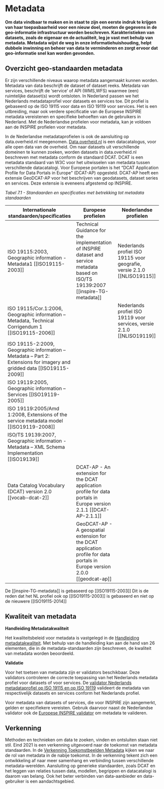 # Metadata

**Om data vindbaar te maken en in staat te zijn een eerste indruk te krijgen van haar toepasbaarheid voor een nieuw doel, moeten de gegevens in de geo-informatie infrastructuur worden beschreven. Karakteristieken van datasets, zoals de eigenaar en de actualiteit, leg je vast met behulp van metadata. Metadata wijst de weg in onze informatiehuishouding, helpt dubbele inwinning en beheer van data te verminderen en zorgt ervoor dat geo-informatie snel kan worden gevonden.**

## Overzicht geo-standaarden metadata

Er zijn verschillende niveaus waarop metadata aangemaakt kunnen worden. Metadata van data beschrijft de dataset of dataset reeks. Metadata van services, beschrijft de ‘service’ of API (WMS,WFS) waarmee (een) ruimtelijke dataset(s) wordt ontsloten. In Nederland passen we het Nederlands metadataprofiel voor datasets en services toe. Dit profiel is gebaseerd op de ISO 19115 voor data en ISO 19119 voor services. Het is een uitbreiding, maar ook verdere specificatie van de Europese INSPIRE metadata vereistenen en specifieke behoeften van de gebruikers in Nederland. Met de Nederlandse profielen voor metadata, kan je voldoen aan de INSPIRE profielen voor metadata. 

In de Nederlandse metadataprofielen is ook de aansluiting op data.overheid.nl meegenomen. [Data.overheid.nl](https://data.overheid.nl/) is een datacatalogus, voor alle open data van de overheid. Om naar datasets uit verschillende domeinen te kunnen zoeken, worden datasets in data.overheid.nl beschreven met metadata conform de standaard DCAT. DCAT is een metadata standaard van W3C voor het uitwisselen van metadata tussen verschillende datacatalogi. 
Voor Europese portalen is het “DCAT Application Profile for Data Portals in Europe" (DCAT-AP) opgesteld. DCAT-AP heeft een extensie GeoDCAT-AP voor het beschrijven van geodatasets, dataset series en services. Deze extensie is eveneens afgestemd op INSPIRE. 

*Tabel 7.1 - Standaarden en specificaties met betrekking tot metadata standaarden*

| **Internationale standaarden/specificaties**                                                                                              | **Europese profielen**                                                                                           | **Nederlandse profielen**                                                   |
|-------------------------------------------------------------------------------------------------------------------------------------------|------------------------------------------------------------------------------------------------------------------|-----------------------------------------------------------------------------|
| ISO 19115:2003, Geographic information - Metadata1 [[ISO19115-2003]] |  Technical Guidance for the implementation of INSPIRE dataset and service metadata based on ISO/TS 19139:2007 [[inspire-TG-metadata]] | Nederlands profiel ISO 19115 voor geografie, versie 2.1.0 [[NLISO19115]] |
| ISO 19115/Cor.1:2006, Geographic information – Metadata, Technical Corrigendum 1 [[ISO19115-2006]]  |  | Nederlands profiel ISO 19119 voor services, versie 2.1.0 [[NLISO19119]]  |
| ISO 19115-2:2009, Geographic information – Metadata – Part 2: Extensions for imagery and gridded data [[ISO19115-2009]] | |  |
| ISO 19119:2005, Geographic information – Services [[ISO19119-2005]] |  |  |
| ISO 19119:2005/Amd 1:2008, Extensions of the service metadata model [[ISO19119-2008]] |  |  |
| ISO/TS 19139:2007, Geographic information - Metadata – XML Schema Implementation [[ISO19139]]  |  |  |
| Data Catalog Vocabulary (DCAT) version 2.0 [[vocab-dcat-2]] | DCAT-AP - An extension for the DCAT application profile for data portals in Europe version 2.1.1 [[DCAT-AP-2.1.1]]| 
| | GeoDCAT-AP - A geospatial extension for the DCAT application profile for data portals in Europe version 2.0.0 [[geodcat-ap]] | |


<aside class="note">De [[inspire-TG-metadata]] is gebaseerd op [[ISO19115-2003]] Dit is de reden dat het NL profiel ook op [[ISO19115-2003]] is gebaseerd en niet op de nieuwere [[ISO19115-2014]] </aside>


## Kwaliteit van metadata

**Handleiding Metadatakwaliteit**

Het kwaliteitsbeleid voor metadata is vastgelegd in de [Handleiding metadatakwaliteit](https://www.geonovum.nl/uploads/documents/Handleiding%20metadata%20monitoring%20v0.5.pdf). Met behulp van de handleiding kan aan de hand van 26 elementen, die in de metadata-standaarden zijn beschreven, de kwaliteit van metadata worden beoordeeld.

**Validatie**

Voor het toetsen van metadata zijn er validators beschikbaar. Deze validators controleren de correcte toepassing van het Nederlands metadata profiel voor datasets of voor services. De [validator Nederlands metadataprofiel op ISO 19115 en op ISO 19119](https://validatie.geostandaarden.nl/) valideert de metadata van respectivelijk datasets en services conform het Nederlands profiel. 

Voor metadata van datasets of services, die voor INSPIRE zijn aangemerkt, gelden er specifiekere vereisten. Gebruik daarvoor
naast de Nederlandse validator ook de [Europese INSPIRE validator](https://inspire.ec.europa.eu/validator/home/index.html) om metadata te valideren.

## Verkenning

Methoden en technieken om data te zoeken, vinden en ontsluiten staan niet stil. Eind 2021 is een verkenning uitgevoerd naar de toekomst van metadata standaarden. In de [Verkenning Toekomstbeelden Metadata](https://docs.geostandaarden.nl/vtm/cv-al-vrk-20211125/#d1e9) kijken we naar de rol van metadata in de nabije toekomst. In de verkenning tekent zich een ontwikkeling af naar meer samenhang en verbinding tussen verschillende metadata-werelden. Aansluiting op generieke standaarden, zoals DCAT en het leggen van relaties tussen data, modellen, begrippen en datacatalogi is daarom van belang. Ook het beter verbinden van data-aanbieder en data-gebruiker is een aandachtsgebied. 


